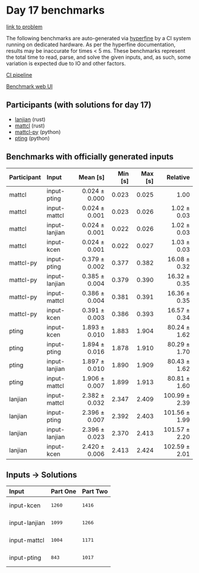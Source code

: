 # Day 17 benchmarks

[link to problem](https://adventofcode.com/2023/day/17)

The following benchmarks are auto-generated via
[hyperfine](https://github.com/sharkdp/hyperfine) by a CI system running on
dedicated hardware. As per the hyperfine documentation, results may be
inaccurate for times < 5 ms. These benchmarks represent the total time to read,
parse, and solve the given inputs, and, as such, some variation is expected due
to IO and other factors.

[CI pipeline](http://ci.papercode.net:8080/teams/main/pipelines/aoc2023)

[Benchmark web UI](https://aoc.ancalagon.black)


## Participants (with solutions for day 17)

- [lanjian](https://github.com/lanjian/aoc-2023) (rust)
- [mattcl](https://github.com/mattcl/aoc2023) (rust)
- [mattcl-py](https://github.com/mattcl/aoc2023-py) (python)
- [pting](https://github.com/pting/aoc2023) (python)


## Benchmarks with officially generated inputs

| Participant | Input | Mean [s] | Min [s] | Max [s] | Relative |
|:---|:---|---:|---:|---:|---:|
| mattcl | input-pting | 0.024 ± 0.000 | 0.023 | 0.025 | 1.00 |
| mattcl | input-mattcl | 0.024 ± 0.001 | 0.023 | 0.026 | 1.02 ± 0.03 |
| mattcl | input-lanjian | 0.024 ± 0.001 | 0.022 | 0.026 | 1.02 ± 0.03 |
| mattcl | input-kcen | 0.024 ± 0.001 | 0.022 | 0.027 | 1.03 ± 0.03 |
| mattcl-py | input-pting | 0.379 ± 0.002 | 0.377 | 0.382 | 16.08 ± 0.32 |
| mattcl-py | input-lanjian | 0.385 ± 0.004 | 0.379 | 0.390 | 16.32 ± 0.35 |
| mattcl-py | input-mattcl | 0.386 ± 0.004 | 0.381 | 0.391 | 16.36 ± 0.35 |
| mattcl-py | input-kcen | 0.391 ± 0.003 | 0.386 | 0.393 | 16.57 ± 0.34 |
| pting | input-kcen | 1.893 ± 0.010 | 1.883 | 1.904 | 80.24 ± 1.62 |
| pting | input-pting | 1.894 ± 0.016 | 1.878 | 1.910 | 80.29 ± 1.70 |
| pting | input-lanjian | 1.897 ± 0.010 | 1.890 | 1.909 | 80.43 ± 1.62 |
| pting | input-mattcl | 1.906 ± 0.007 | 1.899 | 1.913 | 80.81 ± 1.60 |
| lanjian | input-mattcl | 2.382 ± 0.032 | 2.347 | 2.409 | 100.99 ± 2.39 |
| lanjian | input-pting | 2.396 ± 0.007 | 2.392 | 2.403 | 101.56 ± 1.99 |
| lanjian | input-lanjian | 2.396 ± 0.023 | 2.370 | 2.413 | 101.57 ± 2.20 |
| lanjian | input-kcen | 2.420 ± 0.006 | 2.413 | 2.424 | 102.59 ± 2.01 |


## Inputs -> Solutions

| Input | Part One | Part Two |
|:---|:---|:---|
|input-kcen|<pre>1260</pre>|<pre>1416</pre>|
|input-lanjian|<pre>1099</pre>|<pre>1266</pre>|
|input-mattcl|<pre>1004</pre>|<pre>1171</pre>|
|input-pting|<pre>843</pre>|<pre>1017</pre>|
